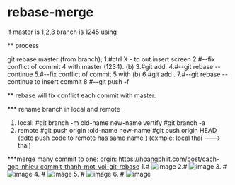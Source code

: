 # rebase-merge
if master is 1,2,3
branch is 1245
using

** process

git rebase master (from branch);
1.#ctrl X - to out insert screen
2.#--fix conflict of commit 4 with master (1234). (b)
3.#git add.
4.#--git rebase -- continue
5.#--fix conflict of commit 5 with (b)
6.#git add .
7.#--git rebase --continue to insert commit
8.#--git push -f

** rebase will fix conflict each commit with master.

*** rename branch in local and remote
1. local:
#git branch -m old-name new-name
vertify 
#git branch -a 
2. remote
#git push origin :old-name new-name
#git push origin HEAD (ddto push code to remote has same name ) (exmple: local thai ---> thai)

***merge many commit to one: orgin: https://hoangphiit.com/post/cach-gop-nhieu-commit-thanh-mot-voi-git-rebase
1.#
![image](https://user-images.githubusercontent.com/72178224/190999109-3d7ebb4d-dea7-4e46-acf0-a2fa063e5015.png)
2.#
![image](https://user-images.githubusercontent.com/72178224/190998227-1a19cff5-1466-4446-8c4c-e004e4a54252.png)
3. #
![image](https://user-images.githubusercontent.com/72178224/190998334-62ce9121-25c3-46c5-af4c-68a116efac55.png)
4. #
![image](https://user-images.githubusercontent.com/72178224/190998663-355e2b97-23c3-4ee1-8e71-a25722bab593.png)
5. #
![image](https://user-images.githubusercontent.com/72178224/190998574-efa5a8e3-7443-4b40-bee6-b811ba7f113e.png)
6. #
![image](https://user-images.githubusercontent.com/72178224/190998815-152ba40b-41f2-4b37-a3d8-226464f26adf.png)

